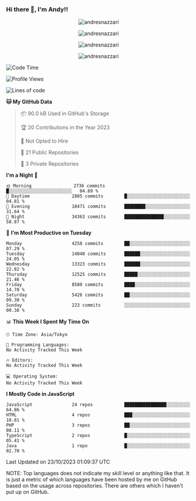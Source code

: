 ### Hi there 👋, I'm Andy!!

<p align="center" >
  <img src="https://github-profile-trophy.vercel.app/?username=AndresNazzari&theme=dracula&column=-1" alt="andresnazzari"/>
</p>

<p align="center">
  <img  src="https://github-readme-stats.vercel.app/api?username=AndresNazzari&count_private=true&show_icons=true&theme=dracula" alt="andresnazzari"/>
</p>
<p align="center">
  <img  src="https://github-readme-stats.vercel.app/api/top-langs/?username=AndresNazzari&layout=compact" alt="andresnazzari"/>
</p>
<p align="center" >
  <img src="https://github-readme-stats.vercel.app/api/wakatime?username=AndresNazzari" alt="andresnazzari"/>
</p>

<!--START_SECTION:waka-->
![Code Time](http://img.shields.io/badge/Code%20Time-966%20hrs%209%20mins-blue)

![Profile Views](http://img.shields.io/badge/Profile%20Views-0-blue)

![Lines of code](https://img.shields.io/badge/From%20Hello%20World%20I%27ve%20Written-13.3%20million%20lines%20of%20code-blue)

**🐱 My GitHub Data** 

> 📦 90.0 kB Used in GitHub's Storage 
 > 
> 🏆 20 Contributions in the Year 2023
 > 
> 🚫 Not Opted to Hire
 > 
> 📜 21 Public Repositories 
 > 
> 🔑 3 Private Repositories 
 > 
**I'm a Night 🦉** 

```text
🌞 Morning                2736 commits        █░░░░░░░░░░░░░░░░░░░░░░░░   04.69 % 
🌆 Daytime                2805 commits        █░░░░░░░░░░░░░░░░░░░░░░░░   04.81 % 
🌃 Evening                18471 commits       ████████░░░░░░░░░░░░░░░░░   31.64 % 
🌙 Night                  34363 commits       ███████████████░░░░░░░░░░   58.87 % 
```
📅 **I'm Most Productive on Tuesday** 

```text
Monday                   4258 commits        ██░░░░░░░░░░░░░░░░░░░░░░░   07.29 % 
Tuesday                  14040 commits       ██████░░░░░░░░░░░░░░░░░░░   24.05 % 
Wednesday                13323 commits       ██████░░░░░░░░░░░░░░░░░░░   22.82 % 
Thursday                 12525 commits       █████░░░░░░░░░░░░░░░░░░░░   21.46 % 
Friday                   8580 commits        ████░░░░░░░░░░░░░░░░░░░░░   14.70 % 
Saturday                 5426 commits        ██░░░░░░░░░░░░░░░░░░░░░░░   09.30 % 
Sunday                   223 commits         ░░░░░░░░░░░░░░░░░░░░░░░░░   00.38 % 
```


📊 **This Week I Spent My Time On** 

```text
🕑︎ Time Zone: Asia/Tokyo

💬 Programming Languages: 
No Activity Tracked This Week

🔥 Editors: 
No Activity Tracked This Week

💻 Operating System: 
No Activity Tracked This Week
```

**I Mostly Code in JavaScript** 

```text
JavaScript               24 repos            ████████████████░░░░░░░░░   64.86 % 
HTML                     4 repos             ███░░░░░░░░░░░░░░░░░░░░░░   10.81 % 
PHP                      3 repos             ██░░░░░░░░░░░░░░░░░░░░░░░   08.11 % 
TypeScript               2 repos             █░░░░░░░░░░░░░░░░░░░░░░░░   05.41 % 
Java                     1 repo              █░░░░░░░░░░░░░░░░░░░░░░░░   02.70 % 
```




 Last Updated on 23/10/2023 01:09:37 UTC
<!--END_SECTION:waka-->

NOTE: Top languages does not indicate my skill level or anything like that. It is just a metric of which languages have been hosted by me on GitHub based on the usage across repositories. There are others which I haven't put up on GitHub.

<!-- Here are some ideas to get you started:

-   🔭 I’m currently working on ...
-   🌱 I’m currently learning ...
-   👯 I’m looking to collaborate on ...
-   🤔 I’m looking for help with ...
-   💬 Ask me about ...
-   📫 How to reach me: ...
-   😄 Pronouns: ...
-   ⚡ Fun fact: ... -->
